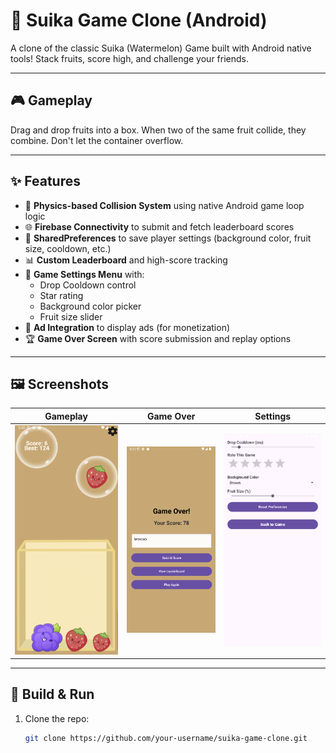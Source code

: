# 🍓 Suika Game Clone (Android)

A clone of the classic Suika (Watermelon) Game built with Android native tools! Stack fruits, score high, and challenge your friends.

---

## 🎮 Gameplay

Drag and drop fruits into a box. When two of the same fruit collide, they combine. Don't let the container overflow.

---

## ✨ Features

- 🍇 **Physics-based Collision System** using native Android game loop logic
- 🌐 **Firebase Connectivity** to submit and fetch leaderboard scores
- 📱 **SharedPreferences** to save player settings (background color, fruit size, cooldown, etc.)
- 📊 **Custom Leaderboard** and high-score tracking
- 🎨 **Game Settings Menu** with:
  - Drop Cooldown control
  - Star rating
  - Background color picker
  - Fruit size slider
- 📢 **Ad Integration** to display ads (for monetization)
- 🏆 **Game Over Screen** with score submission and replay options

---

## 🖼 Screenshots

| Gameplay | Game Over | Settings |
|---------|------------|-----------|
|![Gameplay](./gamePreviews/MainGameScreen.png) | ![Game Over](./gamePreviews/EndScreen.png) | ![Settings](./gamePreviews/Settings.png) |

---

## 🔧 Build & Run

1. Clone the repo:
   ```bash
   git clone https://github.com/your-username/suika-game-clone.git
